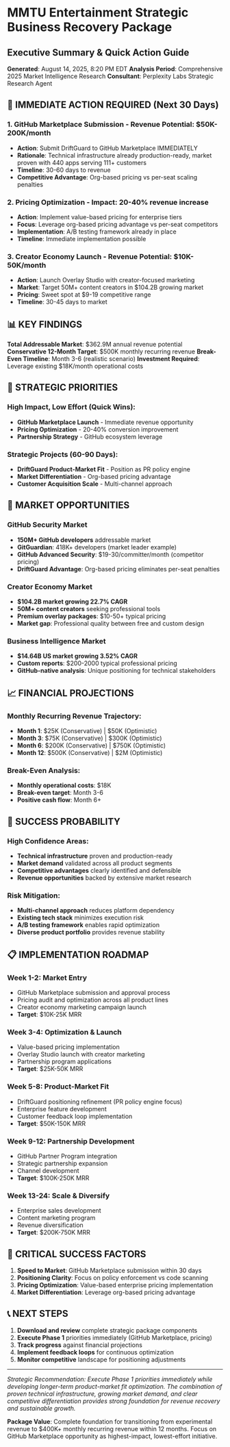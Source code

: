 # MMTU Entertainment Strategic Business Recovery Package
## Executive Summary & Quick Action Guide

**Generated**: August 14, 2025, 8:20 PM EDT
**Analysis Period**: Comprehensive 2025 Market Intelligence Research
**Consultant**: Perplexity Labs Strategic Research Agent

## 🚨 IMMEDIATE ACTION REQUIRED (Next 30 Days)

### 1. GitHub Marketplace Submission - Revenue Potential: $50K-200K/month
- **Action**: Submit DriftGuard to GitHub Marketplace IMMEDIATELY
- **Rationale**: Technical infrastructure already production-ready, market proven with 440 apps serving 111+ customers
- **Timeline**: 30-60 days to revenue
- **Competitive Advantage**: Org-based pricing vs per-seat scaling penalties

### 2. Pricing Optimization - Impact: 20-40% revenue increase
- **Action**: Implement value-based pricing for enterprise tiers
- **Focus**: Leverage org-based pricing advantage vs per-seat competitors
- **Implementation**: A/B testing framework already in place
- **Timeline**: Immediate implementation possible

### 3. Creator Economy Launch - Revenue Potential: $10K-50K/month
- **Action**: Launch Overlay Studio with creator-focused marketing
- **Market**: Target 50M+ content creators in $104.2B growing market
- **Pricing**: Sweet spot at $9-19 competitive range
- **Timeline**: 30-45 days to market

## 📊 KEY FINDINGS

**Total Addressable Market**: $362.9M annual revenue potential
**Conservative 12-Month Target**: $500K monthly recurring revenue
**Break-Even Timeline**: Month 3-6 (realistic scenario)
**Investment Required**: Leverage existing $18K/month operational costs

## 🎯 STRATEGIC PRIORITIES

### High Impact, Low Effort (Quick Wins):
- **GitHub Marketplace Launch** - Immediate revenue opportunity
- **Pricing Optimization** - 20-40% conversion improvement
- **Partnership Strategy** - GitHub ecosystem leverage

### Strategic Projects (60-90 Days):
- **DriftGuard Product-Market Fit** - Position as PR policy engine
- **Market Differentiation** - Org-based pricing advantage
- **Customer Acquisition Scale** - Multi-channel approach

## 💼 MARKET OPPORTUNITIES

### GitHub Security Market
- **150M+ GitHub developers** addressable market
- **GitGuardian**: 418K+ developers (market leader example)
- **GitHub Advanced Security**: $19-30/committer/month (competitor pricing)
- **DriftGuard Advantage**: Org-based pricing eliminates per-seat penalties

### Creator Economy Market  
- **$104.2B market growing 22.7% CAGR**
- **50M+ content creators** seeking professional tools
- **Premium overlay packages**: $10-50+ typical pricing
- **Market gap**: Professional quality between free and custom design

### Business Intelligence Market
- **$14.64B US market growing 3.52% CAGR**
- **Custom reports**: $200-2000 typical professional pricing
- **GitHub-native analysis**: Unique positioning for technical stakeholders

## 📈 FINANCIAL PROJECTIONS

### Monthly Recurring Revenue Trajectory:
- **Month 1**: $25K (Conservative) | $50K (Optimistic)
- **Month 3**: $75K (Conservative) | $300K (Optimistic)
- **Month 6**: $200K (Conservative) | $750K (Optimistic)
- **Month 12**: $500K (Conservative) | $2M (Optimistic)

### Break-Even Analysis:
- **Monthly operational costs**: $18K
- **Break-even target**: Month 3-6
- **Positive cash flow**: Month 6+

## 🚀 SUCCESS PROBABILITY

### High Confidence Areas:
- **Technical infrastructure** proven and production-ready
- **Market demand** validated across all product segments
- **Competitive advantages** clearly identified and defensible
- **Revenue opportunities** backed by extensive market research

### Risk Mitigation:
- **Multi-channel approach** reduces platform dependency
- **Existing tech stack** minimizes execution risk
- **A/B testing framework** enables rapid optimization
- **Diverse product portfolio** provides revenue stability

## 📋 IMPLEMENTATION ROADMAP

### Week 1-2: Market Entry
- GitHub Marketplace submission and approval process
- Pricing audit and optimization across all product lines
- Creator economy marketing campaign launch
- **Target**: $10K-25K MRR

### Week 3-4: Optimization & Launch
- Value-based pricing implementation
- Overlay Studio launch with creator marketing
- Partnership program applications
- **Target**: $25K-50K MRR

### Week 5-8: Product-Market Fit
- DriftGuard positioning refinement (PR policy engine focus)
- Enterprise feature development
- Customer feedback loop implementation
- **Target**: $50K-150K MRR

### Week 9-12: Partnership Development
- GitHub Partner Program integration
- Strategic partnership expansion
- Channel development
- **Target**: $100K-250K MRR

### Week 13-24: Scale & Diversify
- Enterprise sales development
- Content marketing program
- Revenue diversification
- **Target**: $200K-750K MRR

## 🎯 CRITICAL SUCCESS FACTORS

1. **Speed to Market**: GitHub Marketplace submission within 30 days
2. **Positioning Clarity**: Focus on policy enforcement vs code scanning
3. **Pricing Optimization**: Value-based enterprise pricing implementation
4. **Market Differentiation**: Leverage org-based pricing advantage

## 📞 NEXT STEPS

1. **Download and review** complete strategic package components
2. **Execute Phase 1** priorities immediately (GitHub Marketplace, pricing)
3. **Track progress** against financial projections
4. **Implement feedback loops** for continuous optimization
5. **Monitor competitive** landscape for positioning adjustments

---

*Strategic Recommendation: Execute Phase 1 priorities immediately while developing longer-term product-market fit optimization. The combination of proven technical infrastructure, growing market demand, and clear competitive differentiation provides strong foundation for revenue recovery and sustainable growth.*

**Package Value**: Complete foundation for transitioning from experimental revenue to $400K+ monthly recurring revenue within 12 months. Focus on GitHub Marketplace opportunity as highest-impact, lowest-effort initiative.